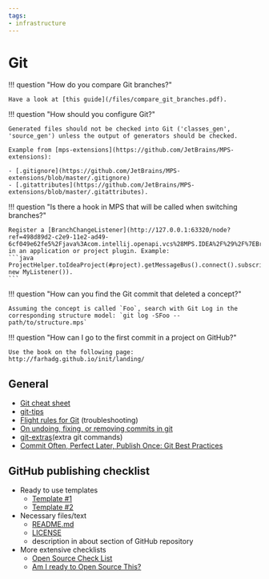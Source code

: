 ```yaml
---
tags:
- infrastructure
---
```


# Git

!!! question "How do you compare Git branches?"

    Have a look at [this guide](/files/compare_git_branches.pdf).

!!! question "How should you configure Git?"
    
    Generated files should not be checked into Git ('classes_gen', 'source_gen') unless the output of generators should be checked.
    
    Example from [mps-extensions](https://github.com/JetBrains/MPS-extensions):

    - [.gitignore](https://github.com/JetBrains/MPS-extensions/blob/master/.gitignore)
    - [.gitattributes](https://github.com/JetBrains/MPS-extensions/blob/master/.gitattributes).

!!! question "Is there a hook in MPS that will be called when switching branches?"

    Register a [BranchChangeListener](http://127.0.0.1:63320/node?ref=498d89d2-c2e9-11e2-ad49-6cf049e62fe5%2Fjava%3Acom.intellij.openapi.vcs%28MPS.IDEA%2F%29%2F%7EBranchChangeListener) in an application or project plugin. Example: 
    ```java
    ProjectHelper.toIdeaProject(#project).getMessageBus().connect().subscribe(BranchChangeListener.VCS_BRANCH_CHANGED, new MyListener()).
    ```

!!! question "How can you find the Git commit that deleted a concept?"

    Assuming the concept is called `Foo`, search with Git Log in the corresponding structure model: `git log -SFoo -- path/to/structure.mps`

!!! question "How can I go to the first commit in a project on GitHub?"

    Use the book on the following page: http://farhadg.github.io/init/landing/

## General

- [Git cheat sheet](https://github.com/arslanbilal/git-cheat-sheet)
- [git-tips](https://github.com/git-tips/tips)
- [Flight rules for Git](https://github.com/k88hudson/git-flight-rules) (troubleshooting)
- [On undoing, fixing, or removing commits in git](https://sethrobertson.github.io/GitFixUm/fixup.html)
- [git-extras](https://github.com/tj/git-extras)(extra git commands)
- [Commit Often, Perfect Later, Publish Once: Git Best Practices](https://sethrobertson.github.io/GitBestPractices/)

## GitHub publishing checklist

- Ready to use templates
    - [Template #1](https://github.com/cfpb/open-source-project-template)
    - [Template #2](https://github.com/giantswarm/example-opensource-repo)
- Necessary files/text
    - [README.md](https://docs.github.com/en/repositories/managing-your-repositorys-settings-and-features/customizing-your-repository/about-readmes)
    - [LICENSE](https://docs.github.com/en/repositories/managing-your-repositorys-settings-and-features/customizing-your-repository/licensing-a-repository)
    - description in about section of GitHub repository
- More extensive checklists
    - [Open Source Check List](https://github.com/cfpb/open-source-project-template/blob/main/opensource-checklist.md)
    - [Am I ready to Open Source This?](https://gist.github.com/PurpleBooth/6f1ba788bf70fb501439)